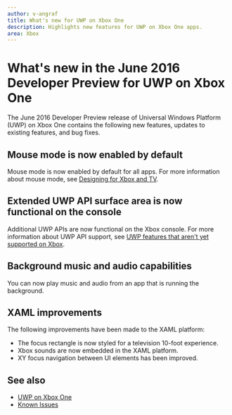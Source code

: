 ```yaml
---
author: v-angraf
title: What's new for UWP on Xbox One
description: Highlights new features for UWP on Xbox One apps.
area: Xbox
---
```


# What's new in the June 2016 Developer Preview for UWP on Xbox One

The June 2016 Developer Preview release of Universal Windows Platform (UWP) on Xbox One contains the following new features, updates to existing features, and bug fixes.

## Mouse mode is now enabled by default
Mouse mode is now enabled by default for all apps. For more information about mouse mode, see [Designing for Xbox and TV](https://msdn.microsoft.com/en-us/windows/uwp/input-and-devices/designing-for-tv?f=255&MSPPError=-2147217396#mouse-mode).

## Extended UWP API surface area is now functional on the console
Additional UWP APIs are now functional on the Xbox console. For more information about UWP API support, see [UWP features that aren't yet supported on Xbox](http://go.microsoft.com/fwlink/?LinkID=760755). 

## Background music and audio capabilities
You can now play music and audio from an app that is running the background.

## XAML improvements
The following improvements have been made to the XAML platform:
-   The focus rectangle is now styled for a television 10-foot experience.
-   Xbox sounds are now embedded in the XAML platform.
-   XY focus navigation between UI elements has been improved. 

## See also
- [UWP on Xbox One](index.md)
- [Known Issues](known-issues.md)


<!--HONumber=Jun16_HO3-->


